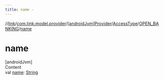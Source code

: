 ```yaml
---
title: name -
---
```

//[link](../../../../index.md)/[com.tink.model.provider](../../../index.md)/[[androidJvm]Provider](../../index.md)/[AccessType](../index.md)/[OPEN_BANKING](index.md)/[name](name.md)



# name  
[androidJvm]  
Content  
val [name](name.md): [String](https://kotlinlang.org/api/latest/jvm/stdlib/kotlin/-string/index.html)  



